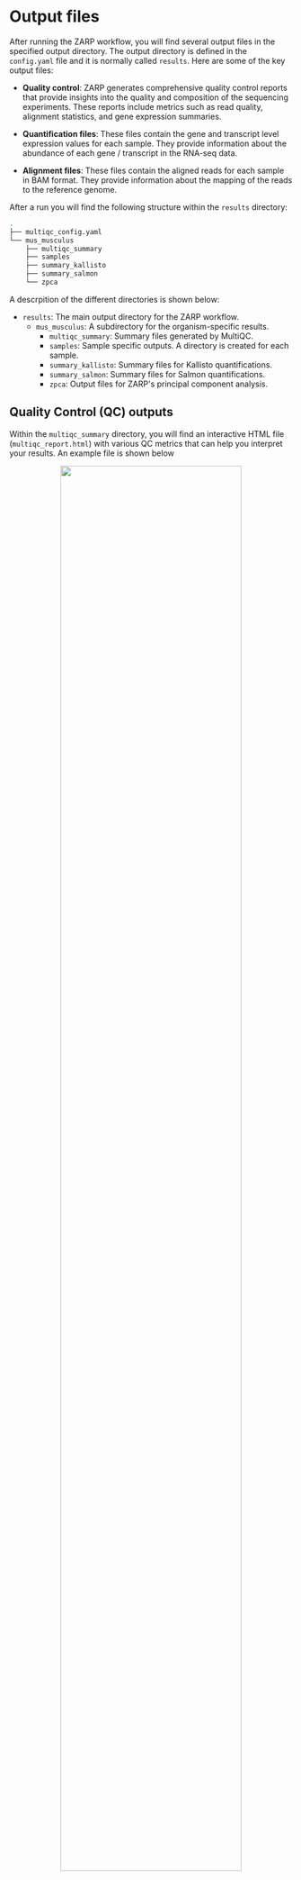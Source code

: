 # Output files

 After running the ZARP workflow, you will find several output files in the specified output directory. The output directory is defined in the `config.yaml` file and it is normally called `results`. Here are some of the key output files:

 - **Quality control**: ZARP generates comprehensive quality control reports that provide insights into the quality and composition of the sequencing experiments. These reports include metrics such as read quality, alignment statistics, and gene expression summaries.
 
 - **Quantification files**: These files contain the gene and transcript level expression values for each sample. They provide information about the abundance of each gene / transcript in the RNA-seq data.

- **Alignment files**: These files contain the aligned reads for each sample in BAM format. They provide information about the mapping of the reads to the reference genome.


After a run you will find the following structure within the `results` directory:

```bash
.
├── multiqc_config.yaml
└── mus_musculus
    ├── multiqc_summary
    ├── samples
    ├── summary_kallisto
    ├── summary_salmon
    └── zpca
```

A descrpition of the different directories is shown below:

- `results`: The main output directory for the ZARP workflow.
    - `mus_musculus`: A subdirectory for the organism-specific results.
        - `multiqc_summary`: Summary files generated by MultiQC.
        - `samples`: Sample specific outputs. A directory is created for each sample.
        - `summary_kallisto`: Summary files for Kallisto quantifications.
        - `summary_salmon`: Summary files for Salmon quantifications.
        - `zpca`: Output files for ZARP's principal component analysis.

## Quality Control (QC) outputs

Within the `multiqc_summary` directory, you will find an interactive HTML file (`multiqc_report.html`) with various QC metrics that can help you interpret your results. An example file is shown below

<div align="center">
    <img width="80%" src=../images/output_files/zarp_multiqc.png>
</div>

On the left you can find a navigation bar that takes you into different sections and subsections of the tools.

- The `General Statistics` section contains a summary of most tools and you can find statistics on mapped reads, percent of duplicate reads, percent of adapters trimmed for various tools.

<div align="center">
    <img width="80%" src=../images/output_files/zarp_multiqc_general_statistics.png>
</div>

- The `FastQC: raw reads` section contains plots and quality statistics of the fastq files. Some examples are shown below like the number of duplicate reads in an experiment, the average quality of the fastq files per position, or the percent of GC content.

<div align="center">
    <img width="80%" src=../images/output_files/zarp_multiqc_fastqc_sequence_counts_plot.png>
</div>

<div align="center">
    <img width="80%" src=../images/output_files/zarp_multiqc_fastqc_per_base_sequence_quality_plot.png>
</div>

<div align="center">
    <img width="80%" src=../images/output_files/zarp_multiqc_fastqc_per_sequence_gc_content_plot.png>
</div>

- The `Cutadapt: adapter removal` and `Cutadapt: polyA tails removal` shows the number or the percentage of the reads trimmed

<div align="center">
    <img width="80%" src=../images/output_files/zarp_multiqc_cutadapt_filtered_reads_plot.png>
</div>


- The `FastQC: trimmed reads` section contains plots and quality statistics of the fastq files after adapter trimming. The plots are similar to the section `FastQC: raw reads`.

- The `STAR` section shows the number and percentage of reads that are mapped using the STAR aligner.

<div align="center">
    <img width="80%" src=../images/output_files/zarp_multiqc_star_alignment_plot.png>
</div>

- The `ALFA` section shows the number of reads mapped to genomic categories (stop codon, 5'-UTR, CDS, intergenic, etc.) and gene biotypes (protein coding genes, miRNA , tRNA, etc.) for unique reads and multimappers.

<div align="center">
    <img width="80%" src=../images/output_files/zarp_multiqc_alfa_categories.png>
</div>

<div align="center">
    <img width="80%" src=../images/output_files/zarp_multiqc_alfa_biotypes.png>
</div>

- The `TIN` section shows the Transcript Integrity Number of the samples.

<div align="center">
    <img width="80%" src=../images/output_files/zarp_multiqc_tin_score.png>
</div>

- The `Salmon` section shows the fragment length distribution of the reads

<div align="center">
    <img width="80%" src=../images/output_files/zarp_multiqc_salmon_plot.png>
</div>

- The `Kallisto` section shows the number of reads that were aligned

<div align="center">
    <img width="80%" src=../images/output_files/zarp_multiqc_kallisto_alignment.png>
</div>

- Finally the `zpca` salmon and kallisto sections show PCA plots for expression levels of genes and transcripts.

<div align="center">
    <img width="80%" src=../images/output_files/zarp_multiqc_zpca.png>
</div>

## Quantification (Gene and transcript estimate) outputs

Within the `summary_kallisto` directory, you can find the following files:
- `genes_counts.tsv`: Matrix with the gene counts. The first column (index) contains the gene names and the first row (column) contains the sample names. This file can later be used for downstream differential expression analysis. 
- `genes_tpm.tsv`: Matrix with the gene TPM estimates.
- `transcripts_counts.tsv`: Matrix with the transcript counts. The first column (index) contains the transcript names and the first row (column) contains the sample names. This file can later be used for downstream differential transcript analysis.
- `transcripts_tpm.tsv`: Matrix with the transcript TPM estimates.
- `tx2geneID.tsv`: A table mapping transcript IDs to gene IDs.

Within the `summary_salmon/quantmerge` directory, you can find the following files:
- `genes_numreads.tsv`: Matrix with the gene counts. The first column (index) contains the gene names and the first row (column) contains the sample names. This file can later be used for downstream differential expression analysis. 
- `genes_tpm.tsv`: Matrix with the gene TPM estimates. 
- `transcripts_numreads.tsv`: Matrix with the transcript counts. The first column (index) contains the transcript names and the first row (column) contains the sample names. This file can later be used for downstream differential transcript analysis.
- `transcripts_tpm.tsv`: Matrix with the transcript TPM estimates.

## Alignment outputs

Within the `samples` directory, you can find a directory for each sample, and within these directories you can find the output files of the individual steps. Some alignment files can be easily used to open in a genome browser for other downstream analysis:
- In the `map_genome` directory you can find a file with the suffix `.Aligned.sortedByCoord.out.bam` and the corresponding indexed (`.bai`) file. This is the output of the STAR aligner. 
- In the `bigWig` directory you can find two folders. `UniqueMappers` and `MultimappersIncluded`. Within these files you find the bigWig files for the plus and minus strand. These files are convenient to load in a genome browser (like igv) to view the genome coverage of the mappings.

